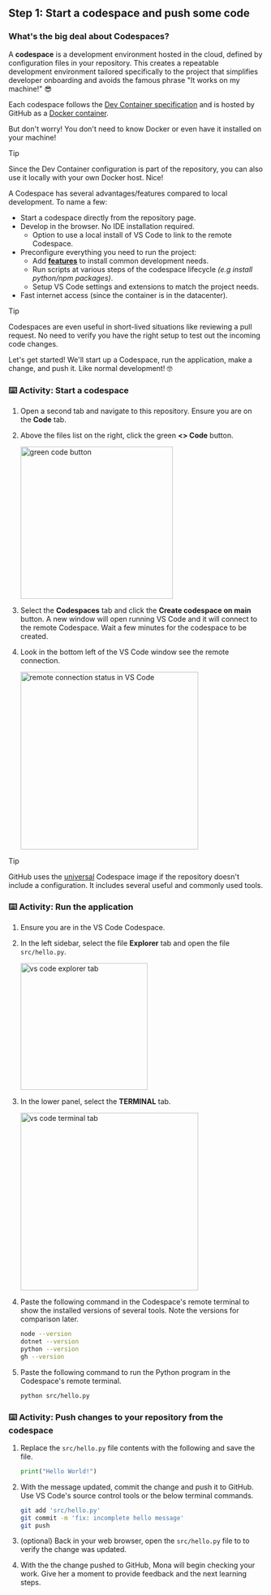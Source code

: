 ## Step 1: Start a codespace and push some code

### What's the big deal about Codespaces?

A **codespace** is a development environment hosted in the cloud, defined by configuration files in your repository. This creates a repeatable development environment tailored specifically to the project that simplifies developer onboarding and avoids the famous phrase "It works on my machine!" 😎

Each codespace follows the [Dev Container specification](https://containers.dev/implementors/spec/) and is hosted by GitHub as a [Docker container](https://code.visualstudio.com/docs/devcontainers/containers).

But don't worry! You don't need to know Docker or even have it installed on your machine!

> [!TIP]
> Since the Dev Container configuration is part of the repository, you can also use it locally with your own Docker host. Nice!

A Codespace has several advantages/features compared to local development. To name a few:

- Start a codespace directly from the repository page.
- Develop in the browser. No IDE installation required.
  - Option to use a local install of VS Code to link to the remote Codespace.
- Preconfigure everything you need to run the project:
  - Add **[features](https://containers.dev/features)** to install common development needs.
  - Run scripts at various steps of the codespace lifecycle _(e.g install python/npm packages)_.
  - Setup VS Code settings and extensions to match the project needs.
- Fast internet access (since the container is in the datacenter).

> [!TIP]
> Codespaces are even useful in short-lived situations like reviewing a pull request. No need to verify you have the right setup to test out the incoming code changes.

Let's get started! We'll start up a Codespace, run the application, make a change, and push it. Like normal development! 🤓

### ⌨️ Activity: Start a codespace

1. Open a second tab and navigate to this repository. Ensure you are on the **Code** tab.

1. Above the files list on the right, click the green **<> Code** button.

   <img width="300" alt="green code button" src="https://github.com/user-attachments/assets/a9d80b0d-4614-4b26-83dd-b4b6fefd76c9" />

1. Select the **Codespaces** tab and click the **Create codespace on main** button. A new window will open running VS Code and it will connect to the remote Codespace. Wait a few minutes for the codespace to be created.

1. Look in the bottom left of the VS Code window see the remote connection.

   <img width="350" alt="remote connection status in VS Code" src="https://github.com/user-attachments/assets/35fa3230-db51-4a9d-a82b-3a1184e2e9a0"/>

> [!TIP]
> GitHub uses the [universal](https://github.com/devcontainers/images/tree/main/src/universal) Codespace image if the repository doesn't include a configuration. It includes several useful and commonly used tools.

### ⌨️ Activity: Run the application

1. Ensure you are in the VS Code Codespace.

1. In the left sidebar, select the file **Explorer** tab and open the file `src/hello.py`.

   <img width="250" alt="vs code explorer tab" src="https://github.com/user-attachments/assets/76af1f05-1fed-43ff-b362-43d1c6c6cc53" />

1. In the lower panel, select the **TERMINAL** tab.

   <img width="350" alt="vs code terminal tab" src="https://github.com/user-attachments/assets/9bb493b6-167c-4414-8f39-ab9c4baa5514" />

1. Paste the following command in the Codespace's remote terminal to show the installed versions of several tools. Note the versions for comparison later.

   ```bash
   node --version
   dotnet --version
   python --version
   gh --version
   ```

1. Paste the following command to run the Python program in the Codespace's remote terminal.

   ```bash
   python src/hello.py
   ```

### ⌨️ Activity: Push changes to your repository from the codespace

1. Replace the `src/hello.py` file contents with the following and save the file.

   ```py
   print("Hello World!")
   ```

1. With the message updated, commit the change and push it to GitHub. Use VS Code's source control tools or the below terminal commands.

   ```bash
   git add 'src/hello.py'
   git commit -m 'fix: incomplete hello message'
   git push
   ```

1. (optional) Back in your web browser, open the `src/hello.py` file to to verify the change was updated.

1. With the the change pushed to GitHub, Mona will begin checking your work. Give her a moment to provide feedback and the next learning steps.
